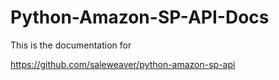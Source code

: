 Python-Amazon-SP-API-Docs
======

This is the documentation for 

https://github.com/saleweaver/python-amazon-sp-api
